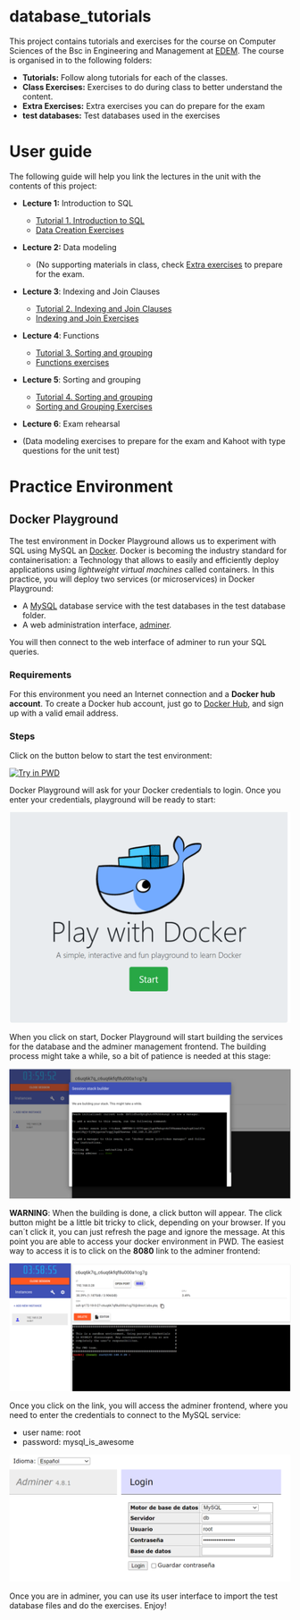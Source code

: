 # database_tutorials
This project contains tutorials and exercises for the course on Computer Sciences of the Bsc in Engineering and 
Management at [EDEM](https://edem.es/). 
The course is organised in to the following folders: 
- **Tutorials:** Follow along tutorials for each of the classes. 
- **Class Exercises:** Exercises to do during class to better understand the content.
- **Extra Exercises:** Extra exercises you can do prepare for the exam
- **test databases:** Test databases used in the exercises

# User guide
The following guide will help you link the lectures in the unit with the contents of this project: 

- **Lecture 1:** Introduction to SQL
   - [Tutorial 1. Introduction to SQL](https://github.com/ffraile/database_tutorials/blob/main/tutorials/1.%20Introduction%20to%20SQL.ipynb)
   - [Data Creation Exercises](https://github.com/ffraile/database_tutorials/blob/main/class%20exercises/1.%20Introduction%20to%20SQL.ipynb)
- **Lecture 2:** Data modeling
  - (No supporting materials in class, check [Extra exercises](https://github.com/ffraile/database_tutorials/tree/main/Extra%20Exercises) to prepare for the exam.

- **Lecture 3**: Indexing and Join Clauses
  - [Tutorial 2. Indexing and Join Clauses](https://github.com/ffraile/database_tutorials/blob/main/tutorials/2.%20Indexing%20and%20Join%20clauses.ipynb)
  - [Indexing and Join Exercises](https://github.com/ffraile/database_tutorials/blob/main/class%20exercises/2.%20Indexing%20and%20Join%20Operations.ipynb)

- **Lecture 4**: Functions
  - [Tutorial 3. Sorting and grouping](https://github.com/ffraile/database_tutorials/blob/main/tutorials/3.%20Data%20Type%20Functions.ipynb)
  - [Functions exercises](https://github.com/ffraile/database_tutorials/blob/main/class%20exercises/3.%20Functions.ipynb)

- **Lecture 5**: Sorting and grouping
  - [Tutorial 4. Sorting and grouping](https://github.com/ffraile/database_tutorials/blob/main/tutorials/4.%20Sorting%20and%20grouping.ipynb)
  - [Sorting and Grouping Exercises](https://github.com/ffraile/database_tutorials/blob/main/class%20exercises/4.%20Sorting%20and%20grouping.ipynb)

- **Lecture 6**: Exam rehearsal
- (Data modeling exercises to prepare for the exam and Kahoot with type questions for the unit test)

# Practice Environment
## Docker Playground
The test environment in Docker Playground allows us to experiment with SQL using MySQL an [Docker](https://www.docker.com/). Docker is becoming 
the industry standard for containerisation: a Technology that allows to easily and efficiently deploy applications 
using *lightweight virtual machines* called containers. 
In this practice, you will deploy two services (or microservices) in Docker Playground:
- A [MySQL](https://www.mysql.com/) database service with the test databases in the test database folder. 
- A web administration interface, [adminer](https://www.adminer.org/).

You will then connect to the web interface of adminer to run your SQL queries. 
### Requirements 
For this environment you need an Internet connection and a **Docker hub account**. To create a Docker hub account, just 
go to [Docker Hub](https://hub.docker.com/), and sign up with a valid email address. 

### Steps
Click on the button below to start the test environment: 

[![Try in PWD](https://raw.githubusercontent.com/play-with-docker/stacks/master/assets/images/button.png)](https://labs.play-with-docker.com/?stack=https://raw.githubusercontent.com/ffraile/database_tutorials/master/test_databases/stack.yml)

Docker Playground will ask for your Docker credentials to login. Once you enter your credentials, playground will be 
ready to start:

![docker node ready](https://raw.githubusercontent.com/ffraile/database_tutorials/master/img/docker_start_button.png)

When you click on start, Docker Playground will start building the services for the database and the adminer management 
frontend. The building process might take a while, so a bit of patience is needed at this stage:

![docker stack building](https://raw.githubusercontent.com/ffraile/database_tutorials/master/img/stack_builder.png)

**WARNING**: When the building is done, a click button will appear. The click button might be a little bit tricky to click, 
depending on your browser. If you can´t click it, you can just refresh the page and ignore the message. 
At this point you are able to access your docker environment in PWD. The easiest way to access it is to click 
on the **8080** link to the adminer frontend:

![docker node ready](https://raw.githubusercontent.com/ffraile/database_tutorials/master/img/docker_node_ready.png)

Once you click on the link, you will access the adminer frontend, where you need to enter the credentials to connect to
the MySQL service:
- user name: root
- password: mysql_is_awesome

![login to adminer](https://raw.githubusercontent.com/ffraile/database_tutorials/master/img/login_to_adminer.png)

Once you are in adminer, you can use its user interface to import the test database files and do the exercises. 
Enjoy!
